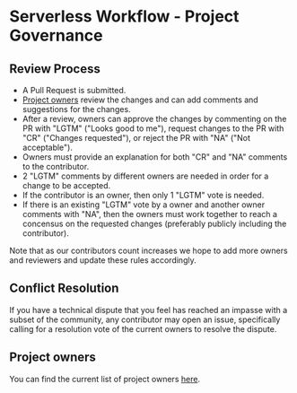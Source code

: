 # Serverless Workflow - Project Governance

## Review Process

* A Pull Request is submitted.
* [Project owners](owners.md) review the changes and can add comments and suggestions for the changes.
* After a review, owners can approve the changes by commenting on the PR with "LGTM" ("Looks good to me"), 
request changes to the PR with "CR" ("Changes requested"), or reject the PR with "NA" ("Not acceptable").
* Owners must provide an explanation for both "CR" and "NA" comments to the contributor.
* 2 "LGTM" comments by different owners are needed in order for a change to be accepted.
* If the contributor is an owner, then only 1 "LGTM" vote is needed.
* If there is an existing "LGTM" vote by a owner and another owner comments with "NA", then
the owners must work together to reach a concensus on the requested changes (preferably publicly including the contributor).

Note that as our contributors count increases we hope to add more owners and reviewers and update these rules accordingly.

## Conflict Resolution

If you have a technical dispute that you feel has reached an impasse with a
subset of the community, any contributor may open an issue, specifically
calling for a resolution vote of the current owners to resolve the dispute.

## Project owners
You can find the current list of project owners [here](owners.md).